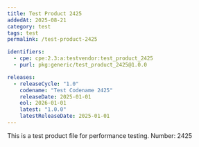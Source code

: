 ```yaml
---
title: Test Product 2425
addedAt: 2025-08-21
category: test
tags: test
permalink: /test-product-2425

identifiers:
  - cpe: cpe:2.3:a:testvendor:test_product_2425
  - purl: pkg:generic/test_product_2425@1.0.0

releases:
  - releaseCycle: "1.0"
    codename: "Test Codename 2425"
    releaseDate: 2025-01-01
    eol: 2026-01-01
    latest: "1.0.0"
    latestReleaseDate: 2025-01-01
---
```


This is a test product file for performance testing. Number: 2425
